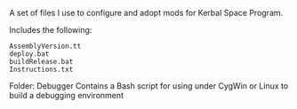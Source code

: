 A set of files I use to configure and adopt mods for Kerbal Space Program.

Includes the following:

	AssemblyVersion.tt
	deploy.bat
	buildRelease.bat
	Instructions.txt

Folder: Debugger
	Contains a Bash script for using under CygWin or Linux to build a 
	debugging environment


